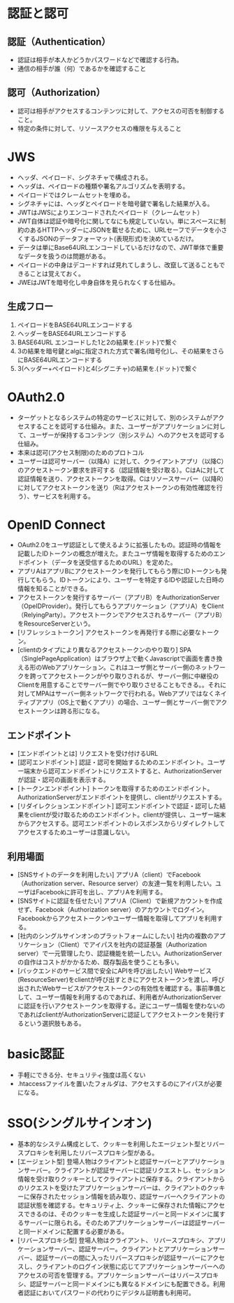 # 認証と認可
## 認証（Authentication）
* 認証は相手が本人かどうかパスワードなどで確認する行為。
* 通信の相手が誰（何）であるかを確認すること

## 認可（Authorization）
* 認可は相手がアクセスするコンテンツに対して、アクセスの可否を制御すること。
* 特定の条件に対して、リソースアクセスの権限を与えること

# JWS
* ヘッダ、ペイロード、シグネチャで構成される。
* ヘッダは、ペイロードの種類や署名アルゴリズムを表明する。
* ペイロードではクレームセットを埋める。
* シグネチャには、ヘッダとペイロードを暗号鍵で署名した結果が入る。
* JWTはJWSによりエンコードされたペイロード（クレームセット）
* JWT自体は認証や暗号化に関してなにも規定していない。単にスペースに制約のあるHTTPヘッダーにJSONを載せるために、URLセーフでデータを小さくするJSONのデータフォーマット(表現形式)を決めているだけ。
* データは単にBase64URLエンコードしているだけなので、JWT単体で重要なデータを扱うのは問題がある。
* ペイロードの中身はデコードすれば見れてしまうし、改竄して送ることもできることは覚えておく。
* JWEはJWTを暗号化し中身自体を見られなくする仕組み。

## 生成フロー
1. ペイロードをBASE64URLエンコードする
2. ヘッダーをBASE64URLエンコードする
3. BASE64URL エンコードした1と2の結果を.(ドット)で繋ぐ
4. 3の結果を暗号鍵とalgに指定された方式で署名(暗号化)し、その結果をさらにBASE64URLエンコードする
5. 3(ヘッダー+ペイロード)と4(シグニチャ)の結果を.(ドット)で繋ぐ

# OAuth2.0
* ターゲットとなるシステムの特定のサービスに対して、別のシステムがアクセスすることを認可する仕組み。また、ユーザーがアプリケーションに対して、ユーザーが保持するコンテンツ（別システム）へのアクセスを認可する仕組み。
* 本来は認可(アクセス制限)のためのプロトコル
* ユーザーは認可サーバー（以降A）に対して、クライアントアプリ（以降C）のアクセストークン要求を許可する（認証情報を受け取る）。CはAに対して認証情報を送り、アクセストークンを取得。Cはリソースサーバー（以降R）に対してアクセストークンを送り（Rはアクセストークンの有効性確認を行う）、サービスを利用する。

# OpenID Connect
* OAuth2.0をユーザ認証として使えるように拡張したもの。認証時の情報を記載したIDトークンの概念が増えた。またユーザ情報を取得するためのエンドポイント（データを送受信するためのURL）を定めた。
* アプリAはアプリBにアクセストークンを発行してもらう際にIDトークンも発行してもらう。IDトークンにより、ユーザーを特定するIDや認証した日時の情報を知ることができる。
* アクセストークンを発行するサーバー（アプリB）をAuthorizationServer（OpeIDProvider）。発行してもらうアプリケーション（アプリA）をClient（RelyingParty）。アクセストークンでアクセスされるサーバー（アプリB）をResourceServerという。
* [リフレッシュトークン] アクセストークンを再発行する際に必要なトークン。
* [clientのタイプにより異なるアクセストークンのやり取り] SPA（SinglePageApplication）はブラウザ上で動くJavascriptで画面を書き換える形のWebアプリケーション。これはユーザ側とサーバー側のネットワークを跨ってアクセストークンがやり取りされるが、サーバー側に中継役のClientを用意することでサーバー側でやり取りさせることもできる。。それに対してMPAはサーバー側ネットワークで行われる。Webアプリではなくネイティブアプリ（OS上で動くアプリ）の場合、ユーザー側とサーバー側でアクセストークンは跨る形になる。

## エンドポイント
* [エンドポイントとは] リクエストを受け付けるURL
* [認可エンドポイント] 認証・認可を開始するためのエンドポイント。ユーザー端末から認可エンドポイントにリクエストすると、AuthorizationServerが認証・認可の画面を表示する。
* [トークンエンドポイント] トークンを取得するためのエンドポイント。AuthorizationServerがエンドポイントを提供し、clientがリクエストする。
* [リダイレクションエンドポイント] 認可エンドポイントで認証・認可した結果をclientが受け取るためのエンドポイント。clientが提供し、ユーザー端末からアクセスする。認可エンドポイントのレスポンスからリダイレクトしてアクセスするためユーザーは意識しない。

## 利用場面
* [SNSサイトのデータを利用したい] アプリA（client）でFacebook（Authorization server、Resource server）の友達一覧を利用したい。ユーザはFacebookに許可を出し、アプリAを利用する。
* [SNSサイトに認証を任せたい] アプリA（Client）で新規アカウントを作成せず、Facebook（Authorization server）のアカウントでログイン。Facebookからアクセストークンやユーザー情報を取得してアプリを利用する。
* [社内のシングルサインオンのプラットフォームにしたい] 社内の複数のアプリケーション（Client）でアイパスを社内の認証基盤（Authorization server）で一元管理したり、認証機能を統一したい。AuthorizationServerの自作はコストがかかるため、既存製品を使うことも多い。
* [バックエンドのサービス間で安全にAPIを呼び出したい] Webサービス(ResourceServer)をclientが呼び出すときにアクセストークンを渡し、呼び出されたWebサービスがアクセストークンの有効性を確認する。事前準備として、ユーザー情報を利用するのであれば、利用者がAuthorizationServerに認証を行いアクセストークンを取得する。逆にユーザー情報を使わないのであればclientがAuthorizationServerに認証してアクセストークンを発行するという選択肢もある。


# basic認証
* 手軽にできる分、セキュリティ強度は高くない
* .htaccessファイルを置いたフォルダは、アクセスするのにアイパスが必要になる。


# SSO(シングルサインオン)
* 基本的なシステム構成として、クッキーを利用したエージェント型とリバースプロキシを利用したリバースプロキシ型がある。
* [エージェント型] 登場人物はクライアントと認証サーバーとアプリケーションサーバー。クライアントが認証サーバーに認証リクエストし、セッション情報を受け取りクッキーとしてクライアントに保存する。クライアントからのリクエストを受けたアプリケーションサーバーは、クライアントのクッキーに保存されたセッション情報を読み取り、認証サーバーへクライアントの認証状態を確認する。セキュリティ上、クッキーに保存された情報にアクセスできるのは、そのクッキーを生成した認証サーバーと同一ドメインに属するサーバーに限られる。そのためアプリケーションサーバーは認証サーバーと同一ドメインに配置する必要がある。
* [リバースプロキシ型] 登場人物はクライアント、 リバースプロキシ、アプリケーションサーバー、認証サーバー。クライアントとアプリケーションサーバー、認証サーバーの間に入ったリバースプロキシが認証サーバーにアクセスし、クライアントのログイン状態に応じてアプリケーションサーバーへのアクセスの可否を管理する。アプリケーションサーバーはリバースプロキシ、認証サーバーと同一ドメインにも異なるドメインにも配置できる。利用者認証においてパスワードの代わりにデジタル証明書も利用可。
